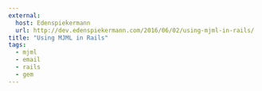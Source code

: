 ```yaml
---
external:
  host: Edenspiekermann
  url: http://dev.edenspiekermann.com/2016/06/02/using-mjml-in-rails/
title: "Using MJML in Rails"
tags: 
  - mjml
  - email
  - rails
  - gem
---
```

